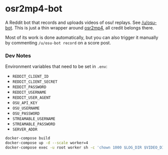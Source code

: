 # osr2mp4-bot

A Reddit bot that records and uploads videos of osu! replays.
See [/u/osu-bot](https://reddit.com/u/osu-bot).
This is just a thin wrapper around [osr2mp4](https://github.com/uyitroa/osr2mp4-core), all credit belongs there.

Most of its work is done automatically, but you can also trigger it manually by commenting `/u/osu-bot record` on a score post.

### Dev Notes

Environment variables that need to be set in `.env`:

- `REDDIT_CLIENT_ID`
- `REDDIT_CLIENT_SECRET`
- `REDDIT_PASSWORD`
- `REDDIT_USERNAME`
- `REDDIT_USER_AGENT`
- `OSU_API_KEY`
- `OSU_USERNAME`
- `OSU_PASSWORD`
- `STREAMABLE_USERNAME`
- `STREAMABLE_PASSWORD`
- `SERVER_ADDR`

```sh
docker-compose build
docker-compose up -d --scale worker=4
docker-compose exec -u root worker sh -c 'chown 1000 $LOG_DIR $VIDEO_DIR'
```
